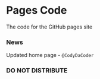 # Pages Code
The code for the GitHub pages site

### News
Updated home page - ```@CodyDaCoder```


### DO NOT DISTRIBUTE

